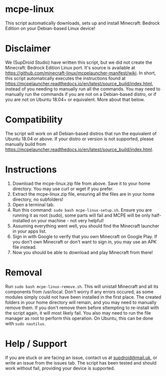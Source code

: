 # mcpe-linux
This script automatically downloads, sets up and install Minecraft: Bedrock Edition on your Debian-based Linux device!
# Disclaimer
We (SupDroid Studio) have written this script, but we did not create the Minecraft: Bedrock Edition Linux port. It's source is available at https://github.com/minecraft-linux/mcpelauncher-manifest/wiki. In short, this script automatically executes the instructions found at https://mcpelauncher.readthedocs.io/en/latest/source_build/index.html, instead of you needing to manually run all the commands. You may need to manually run the commands if you are not on a Debian-based distro, or if you are not on Ubuntu 18.04+ or equivalent. More about that below.
# Compatibility
The script will work on all Debian-based distros that run the equivalent of Ubuntu 18.04 or above. If your distro or version is not supported, please manually build from https://mcpelauncher.readthedocs.io/en/latest/source_build/index.html.
# Instructions
1. Download the mcpe-linux.zip file from above. Save it to your home directory. You may use curl or wget if you prefer.
2. Extract the mcpe-linux.zip file, ensuring all the files are in your home directory, no subfolders!
3. Open a terminal tab.
4. Run this command: `sudo bash mcpe-linux-setup.sh`. Ensure you are running it as root (sudo), some parts will fail and MCPE will be only half-installed on your machine - not very helpful!
5. Assuming everything went well, you should find the Minecraft launcher in your apps list.
6. Sign in with Google to verify that you own Minecraft on Google Play. If you don't own Minecraft or don't want to sign in, you may use an APK file instead.
7. Now you should be able to download and play Minecraft from there!
# Removal
Run `sudo bash mcpe-linux-remove.sh`. This will unistall Minecraft and all its components from /usr/local. Don't worry if any errors occured, as some modules simply could not have been installed in the first place. The created folders in your home directory will remain, and you may need to manually remove them. If you don't remove them before sttempting to re-install with the script again, it will most likely fail. You also may need to run the file manager as root to perform this operation. On Ubuntu, this can be done with `sudo nautilus`.
# Help / Support
If you are stuck or are facing an issue, contact us at supdroid@mail.uk, or write an issue from the issues tab. The script has been tested and should work without fail, providing your device is supported.
